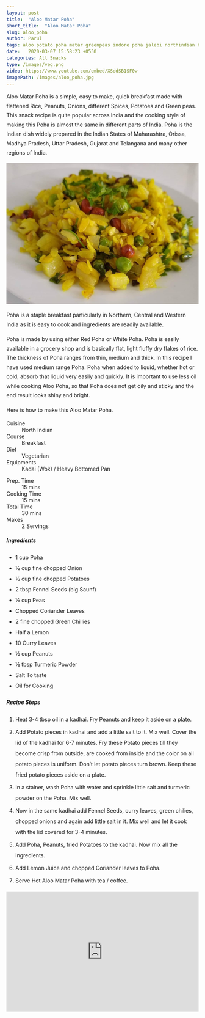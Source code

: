```yaml
---
layout: post
title:  "Aloo Matar Poha"
short_title:  "Aloo Matar Poha"
slug: aloo_poha
author: Parul
tags: aloo potato poha matar greenpeas indore poha jalebi northindian breakfast staple flattened rice peanuts quick easy indianbreakfast streetfood teatime snack eveningsnack kidstiffin ideas lunchbox foodyindianmom youtube likes food foodie foodlovers popular snack lessoil fit diet recipe kandapoha fluffy ujjainpoha
date:   2020-03-07 15:58:23 +0530
categories: All Snacks
type: /images/veg.png
video: https://www.youtube.com/embed/XSddSB1SF0w
imagePath: /images/aloo_poha.jpg
---
```

<p class="text-justify" style="line-height: 175%;">
Aloo Matar Poha is a simple, easy to make, quick breakfast made with flattened Rice, Peanuts, Onions, different Spices, Potatoes and Green peas. This snack recipe is quite popular across India and the cooking style of making this Poha is almost the same in different parts of India. Poha is the Indian dish widely prepared in the Indian States of Maharashtra, Orissa, Madhya Pradesh, Uttar Pradesh, Gujarat and Telangana and many other regions of India.
</p>

<div class="row">
    <div class="col-md-12"><img src="../images/aloo_poha.jpg" alt="" class="rounded img-fluid mb-2"></div>
</div>

<p class="text-justify" style="line-height: 175%;">
Poha is a staple breakfast particularly in Northern, Central and Western India as it is easy to cook and ingredients are readily available.
</p>

<p class="text-justify" style="line-height: 175%;">
Poha is made by using either Red Poha or White Poha. Poha is easily available in a grocery shop and is basically flat, light fluffy dry flakes of rice. The thickness of Poha ranges from thin, medium and thick. In this recipe I have used medium range Poha. Poha when added to liquid, whether hot or cold, absorb that liquid very easily and quickly. It is important to use less oil while cooking Aloo Poha, so that Poha does not get oily and sticky and the end result looks shiny and bright.
</p>

<p class="text-justify" style="line-height: 175%;">
Here is how to make this Aloo Matar Poha.
</p>

<div class="row">
    <div class="col-md-6">
        <dl class="row">
            <dt class="col-sm-4">Cuisine</dt><dd class="col-sm-7">North Indian</dd>
            <dt class="col-sm-4">Course</dt><dd class="col-sm-7">Breakfast</dd>
            <dt class="col-sm-4">Diet</dt><dd class="col-sm-7">Vegetarian</dd>
            <dt class="col-sm-4">Equipments</dt><dd class="col-sm-7">Kadai (Wok) / Heavy Bottomed Pan</dd>
        </dl>
    </div>
    <div class="col-md-6">
        <dl class="row">
            <dt class="col-sm-5">Prep. Time</dt><dd class="col-sm-7">15 mins</dd>
            <dt class="col-sm-5">Cooking Time</dt><dd class="col-sm-7">15 mins</dd>
            <dt class="col-sm-5">Total Time</dt><dd class="col-sm-7">30 mins</dd>
            <dt class="col-sm-5">Makes</dt><dd class="col-sm-7">2 Servings</dd>
        </dl>
    </div>
</div>

<div class="recipe-section-divider"></div>
<div class="row" id="ingredients">
    <div class="col-md-12"><h5 class="font-weight-bold">Ingredients</h5></div>
</div>
<div class="row">
    <div class="col-md-12">
        <ul class="post-list" style="line-height: 200%">
            <li>1 cup Poha</li>
            <li>½ cup fine chopped Onion</li>
            <li>½ cup fine chopped Potatoes</li>
            <li>2 tbsp Fennel Seeds (big Saunf)</li>
            <li>½ cup Peas</li>
            <li>Chopped Coriander Leaves</li>
            <li>2 fine chopped Green Chillies</li>
            <li>Half a Lemon</li>
            <li>10 Curry Leaves</li>
            <li>½ cup Peanuts</li>
            <li>½ tbsp Turmeric Powder</li>
            <li>Salt To taste</li>
            <li>Oil for Cooking</li>
        </ul>
    </div>
</div>

<div class="recipe-section-divider"></div>
<div class="row" id="recipe">
    <div class="col-md-12"><h5 class="font-weight-bold">Recipe Steps</h5></div>
</div>
<div class="row">
    <div class="col-md-12">
        <ol class="post-list text-justify" style="line-height: 200%">
            <li style="margin-bottom:5px;">Heat 3-4 tbsp oil in a kadhai. Fry Peanuts and keep it aside on a plate.</li>
            <li style="margin-bottom:5px;">Add Potato pieces in kadhai and add a little salt to it. Mix well. Cover the lid of the kadhai for 6-7 minutes. Fry these Potato pieces till they become crisp from outside, are cooked from inside and the color on all potato pieces is uniform. Don’t let potato pieces turn brown. Keep these fried potato pieces aside on a plate.</li>
            <li style="margin-bottom:5px;">In a stainer, wash Poha with water and sprinkle little salt and turmeric powder on the Poha. Mix well. </li>
            <li style="margin-bottom:5px;">Now in the same kadhai add Fennel Seeds, curry leaves, green chilies, chopped onions and again add little salt in it. Mix well and let it cook with the lid covered for 3-4 minutes.</li>
            <li style="margin-bottom:5px;">Add Poha, Peanuts, fried Potatoes to the kadhai. Now mix all the ingredients.</li>
            <li style="margin-bottom:5px;">Add Lemon Juice and chopped Coriander leaves to Poha.</li>
            <li style="margin-bottom:5px;">Serve Hot Aloo Matar Poha with tea / coffee.</li>
        </ol>
    </div>
</div>
<div class="row" id="video">
    <div class="col-md-12">
        <div class="embed-responsive embed-responsive-16by9">
            <iframe width="100%" height="315" src="https://www.youtube.com/embed/XSddSB1SF0w" frameborder="0" allow="accelerometer; autoplay; encrypted-media; gyroscope; picture-in-picture" allowfullscreen></iframe>
        </div>
    </div>
</div>
<br>
